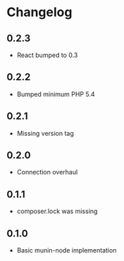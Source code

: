 # Changelog #

## 0.2.3 ##
- React bumped to 0.3

## 0.2.2 ##
- Bumped minimum PHP 5.4

## 0.2.1 ##
- Missing version tag

## 0.2.0 ##
- Connection overhaul

## 0.1.1 ##
- composer.lock was missing

## 0.1.0 ##
- Basic munin-node implementation
